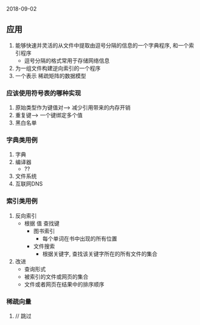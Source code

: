 2018-09-02

## 应用
1. 能够快速并灵活的从文件中提取由逗号分隔的信息的一个字典程序, 和一个索引程序
    - 逗号分隔的格式常用于存储网络信息
2. 为一组文件构建逆向索引的一个程序
3. 一个表示 稀疏矩阵的数据模型

### 应该使用符号表的哪种实现
1. 原始类型作为键值对--> 减少引用带来的内存开销
2. 重复键--> 一个键绑定多个值
3. 黑白名单

### 字典类用例
1. 字典
2. 编译器
    - ??
3. 文件系统
4. 互联网DNS

### 索引类用例
1. 反向索引
    - 根据 值 查找键
        - 图书索引
            - 每个单词在书中出现的所有位置
        - 文件搜索
            - 根据关键字, 查找该关键字所在的所有文件的集合
2. 改进
    - 查询形式
    - 被索引的文件或网页的集合
    - 文件或者网页在结果中的排序顺序

### 稀疏向量
1. // 跳过